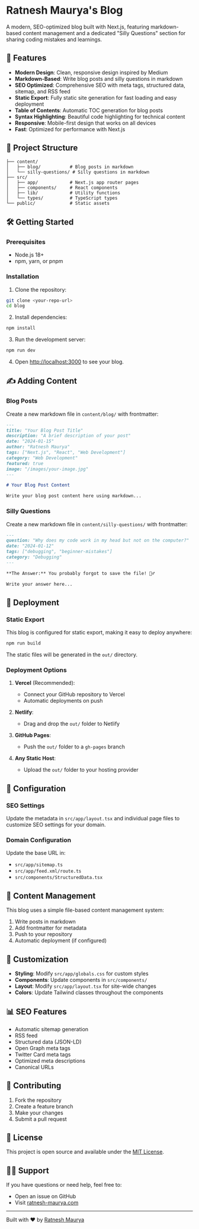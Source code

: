 # Ratnesh Maurya's Blog

A modern, SEO-optimized blog built with Next.js, featuring markdown-based content management and a dedicated "Silly Questions" section for sharing coding mistakes and learnings.

## 🚀 Features

- **Modern Design**: Clean, responsive design inspired by Medium
- **Markdown-Based**: Write blog posts and silly questions in markdown
- **SEO Optimized**: Comprehensive SEO with meta tags, structured data, sitemap, and RSS feed
- **Static Export**: Fully static site generation for fast loading and easy deployment
- **Table of Contents**: Automatic TOC generation for blog posts
- **Syntax Highlighting**: Beautiful code highlighting for technical content
- **Responsive**: Mobile-first design that works on all devices
- **Fast**: Optimized for performance with Next.js

## 📁 Project Structure

```
├── content/
│   ├── blog/           # Blog posts in markdown
│   └── silly-questions/ # Silly questions in markdown
├── src/
│   ├── app/            # Next.js app router pages
│   ├── components/     # React components
│   ├── lib/            # Utility functions
│   └── types/          # TypeScript types
└── public/             # Static assets
```

## 🛠️ Getting Started

### Prerequisites

- Node.js 18+
- npm, yarn, or pnpm

### Installation

1. Clone the repository:
```bash
git clone <your-repo-url>
cd blog
```

2. Install dependencies:
```bash
npm install
```

3. Run the development server:
```bash
npm run dev
```

4. Open [http://localhost:3000](http://localhost:3000) to see your blog.

## ✍️ Adding Content

### Blog Posts

Create a new markdown file in `content/blog/` with frontmatter:

```markdown
---
title: "Your Blog Post Title"
description: "A brief description of your post"
date: "2024-01-15"
author: "Ratnesh Maurya"
tags: ["Next.js", "React", "Web Development"]
category: "Web Development"
featured: true
image: "/images/your-image.jpg"
---

# Your Blog Post Content

Write your blog post content here using markdown...
```

### Silly Questions

Create a new markdown file in `content/silly-questions/` with frontmatter:

```markdown
---
question: "Why does my code work in my head but not on the computer?"
date: "2024-01-12"
tags: ["debugging", "beginner-mistakes"]
category: "Debugging"
---

**The Answer:** You probably forgot to save the file! 🤦‍♂️

Write your answer here...
```

## 🚀 Deployment

### Static Export

This blog is configured for static export, making it easy to deploy anywhere:

```bash
npm run build
```

The static files will be generated in the `out/` directory.

### Deployment Options

1. **Vercel** (Recommended):
   - Connect your GitHub repository to Vercel
   - Automatic deployments on push

2. **Netlify**:
   - Drag and drop the `out/` folder to Netlify

3. **GitHub Pages**:
   - Push the `out/` folder to a `gh-pages` branch

4. **Any Static Host**:
   - Upload the `out/` folder to your hosting provider

## 🔧 Configuration

### SEO Settings

Update the metadata in `src/app/layout.tsx` and individual page files to customize SEO settings for your domain.

### Domain Configuration

Update the base URL in:
- `src/app/sitemap.ts`
- `src/app/feed.xml/route.ts`
- `src/components/StructuredData.tsx`

## 📝 Content Management

This blog uses a simple file-based content management system:

1. Write posts in markdown
2. Add frontmatter for metadata
3. Push to your repository
4. Automatic deployment (if configured)

## 🎨 Customization

- **Styling**: Modify `src/app/globals.css` for custom styles
- **Components**: Update components in `src/components/`
- **Layout**: Modify `src/app/layout.tsx` for site-wide changes
- **Colors**: Update Tailwind classes throughout the components

## 📊 SEO Features

- Automatic sitemap generation
- RSS feed
- Structured data (JSON-LD)
- Open Graph meta tags
- Twitter Card meta tags
- Optimized meta descriptions
- Canonical URLs

## 🤝 Contributing

1. Fork the repository
2. Create a feature branch
3. Make your changes
4. Submit a pull request

## 📄 License

This project is open source and available under the [MIT License](LICENSE).

## 🙋‍♂️ Support

If you have questions or need help, feel free to:
- Open an issue on GitHub
- Visit [ratnesh-maurya.com](https://ratnesh-maurya.com)

---

Built with ❤️ by [Ratnesh Maurya](https://ratnesh-maurya.com)
